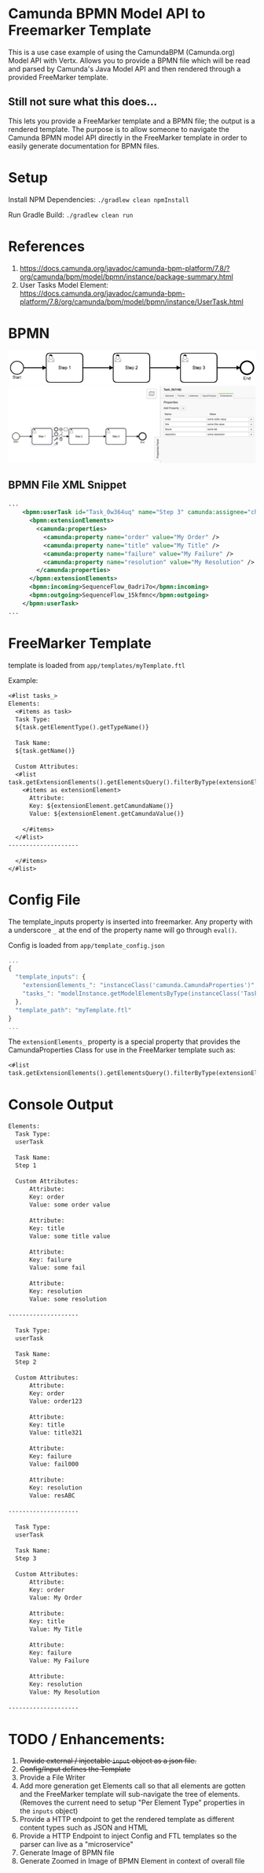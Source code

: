 # Camunda BPMN Model API to Freemarker Template

This is a use case example of using the CamundaBPM (Camunda.org) Model API with Vertx.
Allows you to provide a BPMN file which will be read and parsed by Camunda's Java Model API and then rendered through a provided FreeMarker template.

## Still not sure what this does...

This lets you provide a FreeMarker template and a BPMN file; the output is a rendered template.  The purpose is to allow someone to navigate the Camunda BPMN model API directly in the FreeMarker template in order to easily generate documentation for BPMN files.

# Setup

Install NPM Dependencies: `./gradlew clean npmInstall`

Run Gradle Build: `./gradlew clean run`

# References

1. https://docs.camunda.org/javadoc/camunda-bpm-platform/7.8/?org/camunda/bpm/model/bpmn/instance/package-summary.html
1. User Tasks Model Element: https://docs.camunda.org/javadoc/camunda-bpm-platform/7.8/org/camunda/bpm/model/bpmn/instance/UserTask.html


# BPMN

![bpmn image](./app/bpmn/myProcess.png)
![extension configuration](./app/bpmn/extension_config.png)


## BPMN File XML Snippet

```xml
...
    <bpmn:userTask id="Task_0w364uq" name="Step 3" camunda:assignee="chris">
      <bpmn:extensionElements>
        <camunda:properties>
          <camunda:property name="order" value="My Order" />
          <camunda:property name="title" value="My Title" />
          <camunda:property name="failure" value="My Failure" />
          <camunda:property name="resolution" value="My Resolution" />
        </camunda:properties>
      </bpmn:extensionElements>
      <bpmn:incoming>SequenceFlow_0adri7o</bpmn:incoming>
      <bpmn:outgoing>SequenceFlow_15kfmnc</bpmn:outgoing>
    </bpmn:userTask>
...
```


# FreeMarker Template

template is loaded from `app/templates/myTemplate.ftl`

Example:

```freemarker
<#list tasks_>
Elements:
  <#items as task>
  Task Type:
  ${task.getElementType().getTypeName()}

  Task Name:
  ${task.getName()}

  Custom Attributes:
  <#list task.getExtensionElements().getElementsQuery().filterByType(extensionElements_).singleResult().getCamundaProperties()>
    <#items as extensionElement>
      Attribute:
      Key: ${extensionElement.getCamundaName()}
      Value: ${extensionElement.getCamundaValue()}

    </#items>
  </#list>
--------------------

  </#items>
</#list>
```

# Config File

The template_inputs property is inserted into freemarker.  Any property with a underscore `_` at the end of the property name will go through `eval()`.

Config is loaded from `app/template_config.json`

```js
...
{
  "template_inputs": {
    "extensionElements_": "instanceClass('camunda.CamundaProperties')",
    "tasks_": "modelInstance.getModelElementsByType(instanceClass('Task'))"
  },
  "template_path": "myTemplate.ftl"
}
...
```

The `extensionElements_` property is a special property that provides the CamundaProperties Class for use in the FreeMarker template such as:

```freemarker
<#list task.getExtensionElements().getElementsQuery().filterByType(extensionElements_).singleResult().getCamundaProperties()>
```


# Console Output

```console
Elements:
  Task Type:
  userTask

  Task Name:
  Step 1

  Custom Attributes:
      Attribute:
      Key: order
      Value: some order value

      Attribute:
      Key: title
      Value: some title value

      Attribute:
      Key: failure
      Value: some fail

      Attribute:
      Key: resolution
      Value: some resolution

--------------------

  Task Type:
  userTask

  Task Name:
  Step 2

  Custom Attributes:
      Attribute:
      Key: order
      Value: order123

      Attribute:
      Key: title
      Value: title321

      Attribute:
      Key: failure
      Value: fail000

      Attribute:
      Key: resolution
      Value: resABC

--------------------

  Task Type:
  userTask

  Task Name:
  Step 3

  Custom Attributes:
      Attribute:
      Key: order
      Value: My Order

      Attribute:
      Key: title
      Value: My Title

      Attribute:
      Key: failure
      Value: My Failure

      Attribute:
      Key: resolution
      Value: My Resolution

--------------------
```

# TODO / Enhancements:

1. <s>Provide external / injectable `input` object as a json file.</s>
1. <s>Config/Input defines the Template</s>
1. Provide a File Writer
1. Add more generation get Elements call so that all elements are gotten and the FreeMarker template will sub-navigate the tree of elements. (Removes the current need to setup "Per Element Type" properties in the `inputs` object)
1. Provide a HTTP endpoint to get the rendered template as different content types such as JSON and HTML
1. Provide a HTTP Endpoint to inject Config and FTL templates so the parser can live as a "microservice"
1. Generate Image of BPMN file
1. Generate Zoomed in Image of BPMN Element in context of overall file


